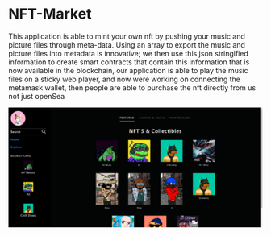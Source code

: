 # NFT-Market

This application is able to mint your own nft by pushing your music and picture files through meta-data.
Using an array to export the music and picture files into metadata is innovative; we then use this json stringified information to create smart contracts that contain this information that is now available in the blockchain, our application is able to play the music files on a sticky web player, and now were working on connecting the metamask wallet, then people are able to purchase the nft directly from us not just openSea

![](nft.png)
